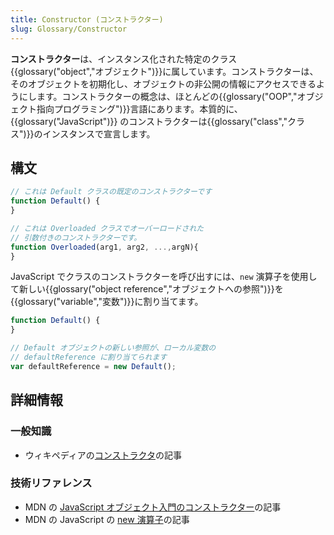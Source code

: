```yaml
---
title: Constructor (コンストラクター)
slug: Glossary/Constructor
---
```


**コンストラクター**は、インスタンス化された特定のクラス{{glossary("object","オブジェクト")}}に属しています。コンストラクターは、そのオブジェクトを初期化し、オブジェクトの非公開の情報にアクセスできるようにします。コンストラクターの概念は、ほとんどの{{glossary("OOP","オブジェクト指向プログラミング")}}言語にあります。本質的に、{{glossary("JavaScript")}} のコンストラクターは{{glossary("class","クラス")}}のインスタンスで宣言します。

## 構文

```js
// これは Default クラスの既定のコンストラクターです
function Default() {
}

// これは Overloaded クラスでオーバーロードされた
// 引数付きのコンストラクターです。
function Overloaded(arg1, arg2, ...,argN){
}
```

JavaScript でクラスのコンストラクターを呼び出すには、`new` 演算子を使用して新しい{{glossary("object reference","オブジェクトへの参照")}}を{{glossary("variable","変数")}}に割り当てます。

```js
function Default() {
}

// Default オブジェクトの新しい参照が、ローカル変数の
// defaultReference に割り当てられます
var defaultReference = new Default();
```

## 詳細情報

### 一般知識

- ウィキペディアの[コンストラクタ](https://ja.wikipedia.org/wiki/コンストラクタ)の記事

### 技術リファレンス

- MDN の [JavaScript オブジェクト入門のコンストラクター](/ja/docs/Web/JavaScript/Introduction_to_Object-Oriented_JavaScript#The_Constructor)の記事
- MDN の JavaScript の [new 演算子](/ja/docs/Web/JavaScript/Reference/Operators/new)の記事
